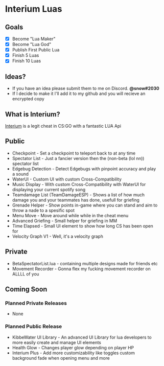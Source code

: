 # Interium Luas

## Goals
- [x] Become "Lua Maker"
- [X] Become "Lua God"
- [X] Publish First Public Lua
- [X] Finish 5 Luas
- [X] Finish 10 Luas

## Ideas?
- If you have an idea please submit them to me on Discord. **@snow#2030**
- If I decide to make it I'll add it to my github and you will recieve an encrypted copy

## What is Interium?
[Interium](https://interium.ooo/forum/member.php?action=register&referrer=16) is a legit cheat in CS:GO with a fantastic LUA Api

## Public
* Checkpoint - Set a checkpoint to teleport back to at any time
* Spectator List - Just a fancier version then the (non-beta (lol nn)) spectator list
* Edgebug Detection - Detect Edgebugs with pinpoint accuracy and play a sound
* WaterUI - Custom UI with custom Cross-Compatibility
* Music Display - With custom Cross-Compatibility with WaterUI for displaying your current spotify song
* Teamdamage List (TeamDamageESP) - Shows a list of how much damage you and your teammates has done, usefull for griefing
* Grenade Helper - Show points in-game where you can stand and aim to throw a nade to a spesific spot
* Menu Move - Move around while while in the cheat menu
* Advanced Griefing - Small helper for griefing in MM
* Time Elapsed - Small UI element to show how long CS has been open for
* Velocity Graph V1 - Well, it's a velocity graph

## Private
* BetaSpectatorList.lua - containing multiple designs made for friends etc
* Movement Recorder - Gonna flex my fucking movement recorder on ALLLL of you

## Coming Soon

### Planned **Private** Releases
* None

### Planned **Public** Release
* KibbeWater UI Library - An advanced UI Library for lua developers to more easily create and manage UI elements
* Health Glow - Changes player glow depending on player HP
* Interium Plus - Add more customizability like toggles custom background fade when opening menu and more
